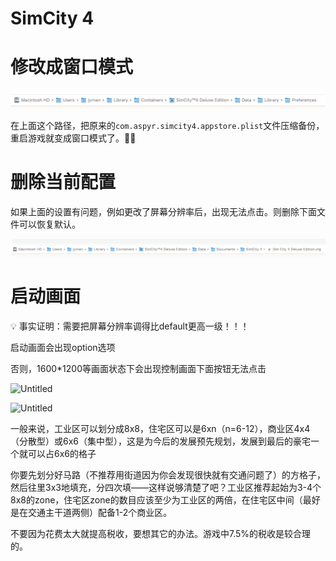 # SimCity 4

# 修改成窗口模式

![Untitled](SimCity%204%2034903d88ccc04ce2b9d2ce890107ed68/Untitled.png)

在上面这个路径，把原来的`com.aspyr.simcity4.appstore.plist`文件压缩备份，重启游戏就变成窗口模式了。😮‍💨

# 删除当前配置

如果上面的设置有问题，例如更改了屏幕分辨率后，出现无法点击。则删除下面文件可以恢复默认。

![Untitled](SimCity%204%2034903d88ccc04ce2b9d2ce890107ed68/Untitled%201.png)

# 启动画面

<aside>
💡 事实证明：需要把屏幕分辨率调得比default更高一级！！！

</aside>

启动画面会出现option选项

否则，1600*1200等画面状态下会出现控制画面下面按钮无法点击

![Untitled](SimCity%204%2034903d88ccc04ce2b9d2ce890107ed68/Untitled%202.png)

![Untitled](SimCity%204%2034903d88ccc04ce2b9d2ce890107ed68/Untitled%203.png)

一般来说，工业区可以划分成8x8，住宅区可以是6xn（n=6-12），商业区4x4（分散型）或6x6（集中型），这是为今后的发展预先规划，发展到最后的豪宅一个就可以占6x6的格子

你要先划分好马路（不推荐用街道因为你会发现很快就有交通问题了）的方格子，然后往里3x3地填充，分四次填——这样说够清楚了吧？工业区推荐起始为3-4个8x8的zone，住宅区zone的数目应该至少为工业区的两倍，在住宅区中间（最好是在交通主干道两侧）配备1-2个商业区。

不要因为花费太大就提高税收，要想其它的办法。游戏中7.5%的税收是较合理的。